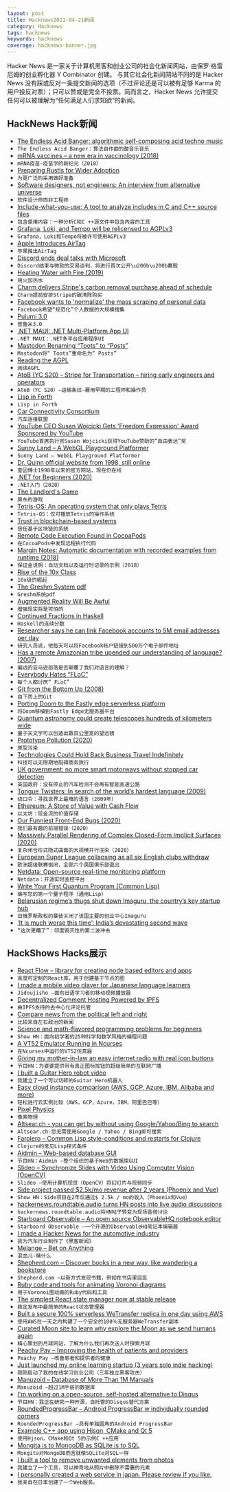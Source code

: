 ```yaml
---
layout: post
title: Hacknews2021-04-21新闻
category: Hacknews
tags: hacknews
keywords: hacknews
coverage: hacknews-banner.jpg
---
```


Hacker News 是一家关于计算机黑客和创业公司的社会化新闻网站，由保罗·格雷厄姆的创业孵化器 Y Combinator 创建。
与其它社会化新闻网站不同的是 Hacker News 没有踩或反对一条提交新闻的选项（不过评论还是可以被有足够 Karma 的用户投反对票）；只可以赞或是完全不投票。简而言之，Hacker News 允许提交任何可以被理解为“任何满足人们求知欲”的新闻。

## HackNews Hack新闻


- [The Endless Acid Banger: algorithmic self-composing acid techno music](https://www.vitling.xyz/toys/acid-banger/)
- `The Endless Acid Banger：算法自作曲的酸音乐音乐`
- [mRNA vaccines – a new era in vaccinology (2018)](https://www.nature.com/articles/nrd.2017.243)
- `mRNA疫苗–疫苗学的新纪元（2018）`
- [Preparing Rustls for Wider Adoption](https://www.abetterinternet.org/post/preparing-rustls-for-wider-adoption/)
- `为更广泛的采用做好准备`
- [Software designers, not engineers: An interview from alternative universe](http://tomasp.net/blog/2021/software-designers/)
- `软件设计师而非工程师`
- [Include-what-you-use: A tool to analyze includes in C and C++ source files](https://include-what-you-use.org/)
- `包含使用内容：一种分析C和C ++源文件中包含内容的工具`
- [Grafana, Loki, and Tempo will be relicensed to AGPLv3](https://grafana.com/blog/2021/04/20/grafana-loki-tempo-relicensing-to-agplv3/)
- `Grafana，Loki和Tempo将被许可使用AGPLv3`
- [Apple Introduces AirTag](https://www.apple.com/newsroom/2021/04/apple-introduces-airtag/)
- `苹果推出AirTag`
- [Discord ends deal talks with Microsoft](https://www.wsj.com/articles/discord-ends-deal-talks-with-microsoft-11618938806)
- `Discord结束与微软的交易谈判，将进行首次公开\u200b\u200b募股`
- [Heating Water with Fire (2019)](https://www.homewoodstoves.co.nz/resources/heating-water-with-fire/)
- `用火加热水`
- [Charm delivers Stripe's carbon removal purchase ahead of schedule](https://charmindustrial.com/blog/2021/4/19/charm-announces-ahead-of-schedule-delivery-of-stripes-carbon-removal-purchase)
- `Charm提前安排Stripe的碳清除购买`
- [Facebook wants to 'normalize' the mass scraping of personal data](https://www.vice.com/en/article/7kvp7y/facebook-normalize-mass-scraping-personal-data)
- `Facebook希望“规范化”个人数据的大规模搜集`
- [Pulumi 3.0](https://www.pulumi.com/blog/pulumi-3-0/)
- `普鲁米3.0`
- [.NET MAUI: .NET Multi-Platform App UI](https://github.com/dotnet/maui)
- `.NET MAUI：.NET多平台应用程序UI`
- [Mastodon Renaming “Toots” to “Posts”](https://github.com/tootsuite/mastodon/pull/16080)
- `Mastodon将“ Toots”重命名为“ Posts”`
- [Reading the AGPL](https://writing.kemitchell.com/2021/01/24/Reading-AGPL.html)
- `阅读AGPL`
- [AtoB (YC S20) – Stripe for Transportation – hiring early engineers and operators](https://atob.co/careers)
- `AtoB（YC S20）–运输条纹–雇用早期的工程师和操作员`
- [Lisp in Forth](https://github.com/schani/forthlisp)
- `Lisp in Forth`
- [Car Connectivity Consortium](https://carconnectivity.org/)
- `汽车连接联盟`
- [YouTube CEO Susan Wojcicki Gets 'Freedom Expression' Award Sponsored by YouTube](https://www.newsweek.com/youtube-ceo-susan-wojcicki-gets-freedom-expression-award-sponsored-youtube-1585147)
- `YouTube首席执行官Susan Wojcicki获得YouTube赞助的“自由表达”奖`
- [Sunny Land – A WebGL Playground Platformer](https://github.com/passiomatic/sunny-land)
- `Sunny Land – WebGL Playground Platformer`
- [Dr. Quinn official website from 1998, still online](https://www.drquinnmd.com/)
- `奎因博士1998年以来的官方网站，现在仍在线`
- [.NET for Beginners (2020)](https://dusted.codes/dotnet-for-beginners)
- `.NET入门（2020）`
- [The Landlord's Game](https://en.wikipedia.org/wiki/The_Landlord%27s_Game)
- `房东的游戏`
- [Tetris-OS: An operating system that only plays Tetris](https://github.com/jdah/tetris-os)
- `Tetris-OS：仅可播放Tetris的操作系统`
- [Trust in blockchain-based systems](https://policyreview.info/glossary/trust-blockchain)
- `信任基于区块链的系统`
- [Remote Code Execution Found in CocoaPods](https://justi.cz/security/2021/04/20/cocoapods-rce.html)
- `在CocoaPods中发现远程执行代码`
- [Margin Notes: Automatic documentation with recorded examples from runtime (2018)](https://www.geoffreylitt.com/margin-notes/)
- `保证金说明：自动文档以及运行时记录的示例（2018）`
- [Rise of the 10x Class](https://www.drorpoleg.com/rise-of-the-10x-class/)
- `10x级的崛起`
- [The Greshm System pdf](https://www.greshm.org/files/greshm.pdf)
- `Greshm系统pdf`
- [Augmented Reality Will Be Awful](https://www.danielsisson.com/articles/augmented-reality-will-be-awful)
- `增强现实将是可怕的`
- [Continued Fractions in Haskell](https://cdsmithus.medium.com/continued-fractions-haskell-equational-reasoning-property-testing-and-rewrite-rules-in-action-77a16d750e3f)
- `Haskell的连续分数`
- [Researcher says he can link Facebook accounts to 5M email addresses per day](https://arstechnica.com/gadgets/2021/04/tool-links-email-addresses-to-facebook-accounts-at-scale/)
- `研究人员说，他每天可以将Facebook帐户链接到500万个电子邮件地址`
- [Has a remote Amazonian tribe upended our understanding of language? (2007)](https://www.newyorker.com/magazine/2007/04/16/the-interpreter-2)
- `偏远的亚马逊部落是否颠覆了我们对语言的理解？ `
- [Everybody Hates “FLoC”](https://arstechnica.com/gadgets/2021/04/everybody-hates-floc-googles-tracking-plan-for-chrome-ads/)
- `每个人都讨厌“ FLoC”`
- [Git from the Bottom Up (2008)](https://jwiegley.github.io/git-from-the-bottom-up/)
- `自下而上的Git`
- [Porting Doom to the Fastly edge serverless platform](https://www.fastly.com/blog/compute-edge-porting-the-iconic-video-game-doom)
- `将Doom移植到Fastly Edge无服务器平台`
- [Quantum astronomy could create telescopes hundreds of kilometers wide](https://www.scientificamerican.com/article/quantum-astronomy-could-create-telescopes-hundreds-of-kilometers-wide/)
- `量子天文学可以创造出数百公里宽的望远镜`
- [Prototype Pollution (2020)](https://portswigger.net/daily-swig/prototype-pollution-the-dangerous-and-underrated-vulnerability-impacting-javascript-applications)
- `原型污染`
- [Technologies Could Hold Back Business Travel Indefinitely](https://www.wsj.com/articles/these-technologies-could-hold-back-business-travel-indefinitely-11618632059)
- `科技可以无限期地阻碍商务旅行`
- [UK government: no more smart motorways without stopped car detection](https://www.autocar.co.uk/car-news/industry-news-safety/uk-government-no-more-smart-motorways-without-stopped-car-detection)
- `英国政府：没有停止的汽车检测不会再有智能高速公路`
- [Tongue Twisters: In search of the world’s hardest language (2009)](https://www.economist.com/christmas-specials/2009/12/17/tongue-twisters)
- `绕口令：寻找世界上最难的语言（2009年）`
- [Ethereum: A Store of Value with Cash Flow](https://ethereumcashflow.com/)
- `以太坊：现金流的价值存储`
- [Our Funniest Front-End Bugs (2020)](https://medium.com/thron-tech/our-funniest-front-end-bugs-eb374b4d6ebc)
- `我们最有趣的前端错误（2020）`
- [Massively Parallel Rendering of Complex Closed-Form Implicit Surfaces (2020)](https://www.mattkeeter.com/research/mpr/)
- `复杂闭合形式隐式曲面的大规模并行渲染（2020）`
- [European Super League collapsing as all six English clubs withdraw](https://www.theguardian.com/football/2021/apr/20/european-super-league-unravelling-as-manchester-city-and-chelsea-withdraw)
- `欧洲超级联赛倒闭，全部六个英国俱乐部退出`
- [Netdata: Open-source real-time monitoring platform](https://github.com/netdata/netdata)
- `Netdata：开源实时监控平台`
- [Write Your First Quantum Program (Common Lisp)](https://lambdafaktorie.com/how-to-write-your-first-quantum-program/)
- `编写您的第一个量子程序（通用Lisp）`
- [Belarusian regime’s thugs shut down Imaguru, the country’s key startup hub](https://techcrunch.com/2021/04/20/belarusian-regimes-thugs-shut-down-imaguru-the-countrys-key-startup-hub/)
- `白俄罗斯政权的暴徒关闭了该国主要的创业中心Imaguru`
- [‘It is much worse this time’: India’s devastating second wave](https://www.ft.com/content/683914a3-134f-40b6-989b-21e0ba1dc403)
- `“这次更糟了”：印度毁灭性的第二波冲击`


## HackShows Hacks展示

- [ React Flow – library for creating node based editors and apps](https://github.com/wbkd/react-flow)
- `高度可定制的React库，用于创建基于节点的图`
- [ I made a mobile video player for Japanese language learners](https://github.com/lrorpilla/jidoujisho)
- `Jidoujisho –面向日语学习者的移动视频播放器`
- [ Decentralized Comment Hosting Powered by IPFS](https://komento.host)
- `由IPFS支持的去中心化评论托管`
- [ Compare news from the political left and right](https://their.news)
- `比较来自左右政治的新闻`
- [ Science and math-flavored programming problems for beginners](https://projectlovelace.net/problems/)
- `Show HN：面向初学者的25种科学和数学风格的编程问题`
- [ A VT52 Emulator Running in Ncurses](https://github.com/TurkeyMcMac/vt52ish)
- `在Ncurses中运行的VT52仿真器`
- [ Giving my mother-in-law an easy internet radio with real icon buttons](http://bef.no/radio/)
- `节目HN：为婆婆提供带有真正图标按钮的超级简单的互联网广播`
- [ I built a Guitar Hero robot video](https://www.youtube.com/watch?v=htk6eXxpSNA)
- `我建立了一个可以切碎的Guitar Hero机器人`
- [ Easy cloud instance comparison (AWS, GCP, Azure, IBM, Alibaba and more)](https://cloudoptimizer.io)
- `轻松进行云实例比较（AWS，GCP，Azure，IBM，阿里巴巴等）`
- [ Pixel Physics](https://victorribeiro.com/pixelPhysics/)
- `像素物理`
- [ Altsear.ch - you can get by without using Google/Yahoo/Bing to search](https://altsear.ch/)
- `Altsear.ch-您无需使用Google / Yahoo / Bing即可搜索`
- [ Farolero – Common Lisp style-conditions and restarts for Clojure](https://github.com/IGJoshua/farolero)
- `Clojure的常见Lisp样式条件`
- [ Aidmin – Web-based database GUI](https://aidmin.io)
- `节目HN：Aidmin –整个组织的基于Web的数据库GUI`
- [ Slideo – Synchronize Slides with Video Using Computer Vision (OpenCV)](https://github.com/hediet/slideo/blob/master/README.md)
- `Slideo –使用计算机视觉（OpenCV）将幻灯片与视频同步`
- [ Side project passed $2.5k/mo revenue after 2 years (Phoenix and Vue)](item?id=26855726)
- `Show HN：Side项目在2年后通过$ 2.5k / mo的收入（Phoenix和Vue）`
- [ hackernews.roundtable.audio turns HN posts into live audio discussions](https://hackernews.roundtable.audio/)
- `hackernews.roundtable.audio将HN帖子转变为现场音频讨论`
- [ Starboard Observable – An open source ObservableHQ notebook editor](https://starboard.gg/gz/open-source-observablehq-nfwK2VA)
- `Starboard Observable –一个开源的ObservableHQ笔记本编辑器`
- [ I made a Hacker News for the automotive industry](https://autonews.io)
- `我为汽车行业制作了《黑客新闻》`
- [ Melange – Bet on Anything](https://www.melange.io/)
- `混血儿-赌什么`
- [ Shepherd.com – Discover books in a new way, like wandering a bookstore](https://shepherd.com/)
- `Shepherd.com –以新方式发现书籍，例如在书店里逛逛`
- [ Ruby code and tools for animating Voronoi diagrams](https://github.com/mike-bourgeous/mb-geometry)
- `用于Voronoi图动画的Ruby代码和工具`
- [ The simplest React state manager now at stable release](https://simpler-state.js.org)
- `稳定发布中最简单的React状态管理器`
- [ Built a secure 100% serverless WeTransfer replica in one day using AWS](https://zansfer.io)
- `使用AWS在一天之内构建了一个安全的100％无服务器WeTransfer副本`
- [ Curated Moon site to learn why explore the Moon as we send humans again](https://ourmoon.jatan.space/)
- `精心策划的月球网站，了解为什么我们再次送人时探索月球`
- [ Peachy Pay – Improving the health of patients and providers](http://www.peachypay.com)
- `Peachy Pay –改善患者和提供者的健康`
- [ Just launched my online learning startup (3 years solo indie hacking)](item?id=26873525)
- `刚刚启动了我的在线学习创业公司（三年独立黑客攻击）`
- [ Manuzoid – Database of More Than 1M Manuals](https://manuzoid.com/)
- `Manuzoid –超过1M手册的数据库`
- [ I'm working on a open-source, self-hosted alternative to Disqus](https://cusdis.com)
- `节目HN：我正在研究一种开源，自托管的Disqus替代方案`
- [ RoundedProgressBar – Android ProgressBar w individually rounded corners](https://github.com/MackHartley/RoundedProgressBar)
- `RoundedProgressBar –具有单独圆角的Android ProgressBar`
- [ Example C++ app using Hjson, CMake and Qt 5](https://github.com/hjson/hjson-cpp-example)
- `使用Hjson，CMake和Qt 5的示例C ++应用`
- [ Mongita is to MongoDB as SQLite is to SQL](https://github.com/scottrogowski/mongita)
- `Mongita对MongoDB而言就像SQLite对SQL一样`
- [ I built a tool to remove unwanted elements from photos](https://www.cutout.pro/imageRetouch.html)
- `我建立了一个工具，可以神奇地从照片中删除不需要的元素`
- [I personally created a web service in japan. Please review if you like.](https://note.com/url_wiki/n/n3d5c9b9cba68)
- `我亲自在日本创建了一个Web服务。`

